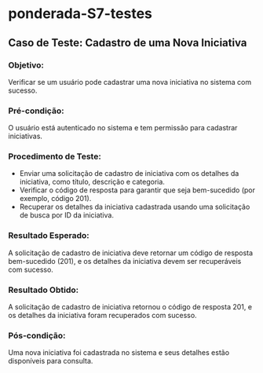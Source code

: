 # ponderada-S7-testes

## Caso de Teste: Cadastro de uma Nova Iniciativa

### Objetivo:

Verificar se um usuário pode cadastrar uma nova iniciativa no sistema com sucesso.

### Pré-condição:

O usuário está autenticado no sistema e tem permissão para cadastrar iniciativas.

### Procedimento de Teste:

- Enviar uma solicitação de cadastro de iniciativa com os detalhes da iniciativa, como título, descrição e categoria.
- Verificar o código de resposta para garantir que seja bem-sucedido (por exemplo, código 201).
- Recuperar os detalhes da iniciativa cadastrada usando uma solicitação de busca por ID da iniciativa.

### Resultado Esperado:
A solicitação de cadastro de iniciativa deve retornar um código de resposta bem-sucedido (201), e os detalhes da iniciativa devem ser recuperáveis com sucesso.

### Resultado Obtido:
A solicitação de cadastro de iniciativa retornou o código de resposta 201, e os detalhes da iniciativa foram recuperados com sucesso.

### Pós-condição:
Uma nova iniciativa foi cadastrada no sistema e seus detalhes estão disponíveis para consulta.